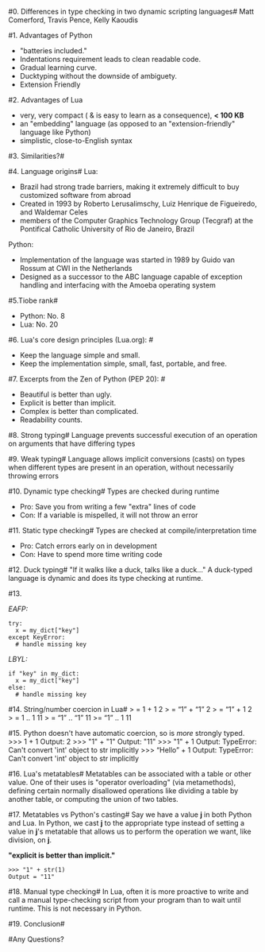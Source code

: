 #0. Differences in type checking in two dynamic scripting languages#
Matt Comerford, Travis Pence, Kelly Kaoudis

#1. Advantages of Python
  - "batteries included."
  - Indentations requirement leads to clean readable code.
  - Gradual learning curve.
  - Ducktyping without the downside of ambiguety.
  - Extension Friendly

#2. Advantages of Lua
- very, very compact ( & is easy to learn as a consequence), **< 100 KB**
- an "embedding" language (as opposed to an "extension-friendly" language like Python)
- simplistic, close-to-English syntax

#3. Similarities?#

#4. Language origins#
Lua:
- Brazil had strong trade barriers, making it extremely difficult to buy customized software from abroad
- Created in 1993 by Roberto Lerusalimschy, Luiz Henrique de Figueiredo, and Waldemar Celes
- members of the Computer Graphics Technology Group (Tecgraf) at the Pontifical Catholic University of Rio de Janeiro, Brazil

Python:
- Implementation of the language was started in 1989 by Guido van Rossum at CWI in the Netherlands
- Designed as a successor to the ABC language capable of exception handling and interfacing with the Amoeba operating system

#5.Tiobe rank#
- Python: No. 8
- Lua: No. 20

#6. Lua's core design principles (Lua.org): #
- Keep the language simple and small.
- Keep the implementation simple, small, fast, portable, and free.

#7. Excerpts from the Zen of Python (PEP 20): #
- Beautiful is better than ugly.
- Explicit is better than implicit.
- Complex is better than complicated.
- Readability counts.
	
#8. Strong typing#
Language prevents successful execution of an operation on arguments that have differing types

#9. Weak typing#
Language allows implicit conversions (casts) on types when different types are present in an operation,
without necessarily throwing errors

#10. Dynamic type checking#
Types are checked during runtime
- Pro: Save you from writing a few "extra" lines of code
- Con: If a variable is mispelled, it will not throw an error

#11. Static type checking#
Types are checked at compile/interpretation time
- Pro: Catch errors early on in development
- Con: Have to spend more time writing code

#12. Duck typing#
"If it walks like a duck, talks like a duck..." 
A duck-typed language is dynamic and does its type checking at runtime.

#13.

_EAFP:_

    try:
      x = my_dict["key"]
    except KeyError:
      # handle missing key
_LBYL:_

    if "key" in my_dict:
      x = my_dict["key"]
    else:
      # handle missing key

#14. String/number coercion in Lua#
    > = 1 + 1
    2
    > = “1” + “1”
    2
    > = “1” + 1
    2
    > = 1 .. 1
    11
    > = “1” .. “1”
    11
    >= “1” .. 1
    11

#15. Python doesn't have automatic coercion, so is *more* strongly typed.
    >>> 1 + 1
    Output: 2
    >>> "1" + "1"
    Output: "11"
    >>> "1" + 1
    Output: TypeError: Can't convert 'int' object to str implicitly
    >>> “Hello” + 1
    Output: TypeError: Can't convert 'int' object to str implicitly

#16. Lua's metatables#
Metatables can be associated with a table or other value. One of their uses is "operator overloading" 
(via metamethods), defining certain normally disallowed 
operations like dividing a table by another table, or computing the union of two tables.

#17. Metatables vs Python's casting#
Say we have a value **j** in both Python and Lua.
In Python, we cast **j** to the appropriate type instead of 
setting a value in **j**'s metatable that allows us to perform the operation we want, like division, on **j**.

__"explicit is better than implicit."__  

    >>> "1" + str(1)
    Output = "11"
    
#18. Manual type checking#
In Lua, often it is more proactive to write and call a manual type-checking script from your program than to wait until
runtime. This is not necessary in Python.

#19. Conclusion#

#Any Questions? 
